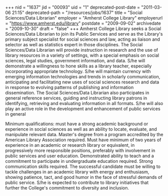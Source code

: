 +++
nid = "1637"
jid = "00093"
uid = "1"
deprecated-post-date = "2011-03-06 21:15"
deprecated-path = "/resources/jobs/1637"
title = "Social Sciences/Data Librarian"
employer = "Amherst College Library"
employerurl = "https://www.amherst.edu/library"
postdate = "2009-09-02"
archivedate = "2009-10-30"
draft = "false"
+++
Amherst College Library seeks a Social Sciences/Data Librarian to join
its Public Services and serve as the Library's primary subject
specialist for social sciences and law, acting as liaison and selector
as well as statistics expert in those disciplines. The Social
Sciences/Data Librarian will provide instruction in research and the use
of library resources in a variety of settings, with a special emphasis
on social sciences, legal studies, government information, and data.
S/he will demonstrate a willingness to hone skills as a library teacher,
especially incorporating appropriate technology. S/he will maintain
currency with emerging information technologies and trends in scholarly
communication, anticipating and facilitating new uses of social sciences
research and data in response to evolving patterns of publishing and
information dissemination. The Social Sciences/Data Librarian also
participates in general reference services, guiding and instructing
library patrons in identifying, retrieving and evaluating information in
all formats. S/he will also play an active role in the development and
enhancement of public services in general
  
Minimum qualifications: must have a strong academic background or
experience in social sciences as well as an ability to locate, evaluate,
and manipulate relevant data. Master's degree from a program accredited
by the American Library Association required. Must have minimum of two
years of experience in an academic or research library or equivalent, in
progressively more responsible positions, preferably with involvement in
public services and user education. Demonstrated ability to teach and a
commitment to participate in undergraduate education required. Strong
communication skills required. The successful candidate must be willing
to tackle challenges in an academic library with energy and enthusiasm,
showing patience, tact, and good humor in the face of stressful demands
of public service. S/he is expected to contribute to library initiatives
that further the College's commitment to diversity and inclusion.
